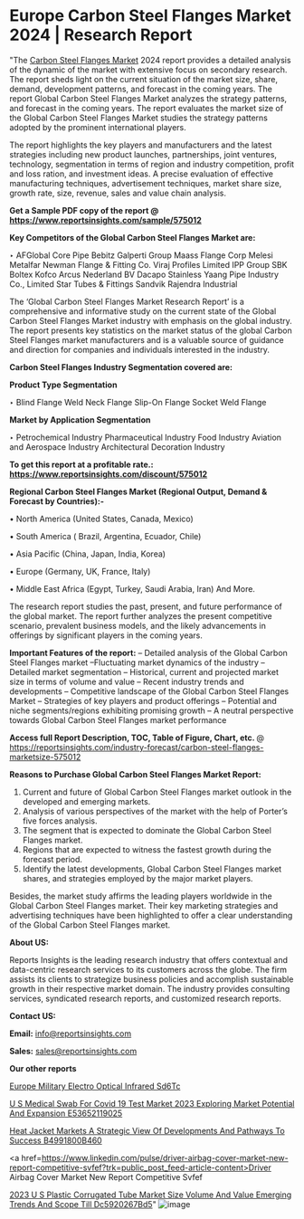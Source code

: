 # Europe Carbon Steel Flanges Market 2024 | Research Report

"The <a href=https://www.reportsinsights.com/sample/575012>Carbon Steel Flanges Market</a> 2024 report provides a detailed analysis of the dynamic of the market with extensive focus on secondary research. The report sheds light on the current situation of the market size, share, demand, development patterns, and forecast in the coming years. The report Global Carbon Steel Flanges Market analyzes the strategy patterns, and forecast in the coming years. The report evaluates the market size of the Global Carbon Steel Flanges Market studies the strategy patterns adopted by the prominent international players.

The report highlights the key players and manufacturers and the latest strategies including new product launches, partnerships, joint ventures, technology, segmentation in terms of region and industry competition, profit and loss ration, and investment ideas. A precise evaluation of effective manufacturing techniques, advertisement techniques, market share size, growth rate, size, revenue, sales and value chain analysis.

<strong>Get a Sample PDF copy of the report @ <a href=https://www.reportsinsights.com/sample/575012 style=color:#0000ff;>https://www.reportsinsights.com/sample/575012</a></strong>

<strong>Key Competitors of the Global Carbon Steel Flanges Market are:</strong>

‣ AFGlobal
Core Pipe
Bebitz
Galperti Group
Maass Flange Corp
Melesi
Metalfar
Newman Flange & Fitting Co.
Viraj Profiles Limited
IPP Group
SBK
Boltex
Kofco
Arcus Nederland BV
Dacapo Stainless
Yaang Pipe Industry Co., Limited
Star Tubes & Fittings
Sandvik
Rajendra Industrial

The ‘Global Carbon Steel Flanges Market Research Report’ is a comprehensive and informative study on the current state of the Global Carbon Steel Flanges Market industry with emphasis on the global industry. The report presents key statistics on the market status of the global Carbon Steel Flanges market manufacturers and is a valuable source of guidance and direction for companies and individuals interested in the industry.

<strong>Carbon Steel Flanges Industry Segmentation covered are:</strong>

<strong>Product Type Segmentation</strong>

‣    Blind Flange
Weld Neck Flange
Slip-On Flange
Socket Weld Flange

<strong>Market by Application Segmentation</strong>

‣   Petrochemical Industry
Pharmaceutical Industry
Food Industry
Aviation and Aerospace Industry
Architectural Decoration Industry

<strong>To get this report at a profitable rate.: <a href=https://www.reportsinsights.com/discount/575012 style=color:#0000ff;>https://www.reportsinsights.com/discount/575012</a></strong>

<strong>Regional Carbon Steel Flanges Market (Regional Output, Demand &amp; Forecast by Countries):-</strong>

• North America (United States, Canada, Mexico)

• South America ( Brazil, Argentina, Ecuador, Chile)

• Asia Pacific (China, Japan, India, Korea)

• Europe (Germany, UK, France, Italy)

• Middle East Africa (Egypt, Turkey, Saudi Arabia, Iran) And More.

The research report studies the past, present, and future performance of the global market. The report further analyzes the present competitive scenario, prevalent business models, and the likely advancements in offerings by significant players in the coming years.

<strong>Important Features of the report:</strong>
– Detailed analysis of the Global Carbon Steel Flanges market
–Fluctuating market dynamics of the industry
–Detailed market segmentation
– Historical, current and projected market size in terms of volume and value
– Recent industry trends and developments
– Competitive landscape of the Global Carbon Steel Flanges Market
– Strategies of key players and product offerings
– Potential and niche segments/regions exhibiting promising growth
– A neutral perspective towards Global Carbon Steel Flanges market performance

<strong>Access full Report Description, TOC, Table of Figure, Chart, etc. </strong>@   <a href=https://reportsinsights.com/industry-forecast/carbon-steel-flanges-marketsize-575012 style=color:#0000ff;>https://reportsinsights.com/industry-forecast/carbon-steel-flanges-marketsize-575012</a>

<strong>Reasons to Purchase Global Carbon Steel Flanges Market Report:</strong>
1. Current and future of Global Carbon Steel Flanges market outlook in the developed and emerging markets.
2. Analysis of various perspectives of the market with the help of Porter’s five forces analysis.
3. The segment that is expected to dominate the Global Carbon Steel Flanges market.
4. Regions that are expected to witness the fastest growth during the forecast period.
5. Identify the latest developments, Global Carbon Steel Flanges market shares, and strategies employed by the major market players.

Besides, the market study affirms the leading players worldwide in the Global Carbon Steel Flanges market. Their key marketing strategies and advertising techniques have been highlighted to offer a clear understanding of the Global Carbon Steel Flanges market.

<strong><strong>About US</strong>:</strong>

Reports Insights is the leading research industry that offers contextual and data-centric research services to its customers across the globe. The firm assists its clients to strategize business policies and accomplish sustainable growth in their respective market domain. The industry provides consulting services, syndicated research reports, and customized research reports.

<strong>Contact US:</strong>

<p class=><b>Email:</b> <a href=mailto:info@reportsinsights.com>info@reportsinsights.com</a></p>
<p class=><b>Sales:</b> <a href=mailto:sales@reportsinsights.com>sales@reportsinsights.com</a></p>

<strong>Our other reports</strong>

<a href=https://www.linkedin.com/pulse/europe-military-electro-optical-infrared-sd6tc/>Europe Military Electro Optical Infrared Sd6Tc</a>

<a href=https://medium.com/@akitotamura255/u-s-medical-swab-for-covid-19-test-market-2023-exploring-market-potential-and-expansion-e53652119025>U S Medical Swab For Covid 19 Test Market 2023 Exploring Market Potential And Expansion E53652119025</a>

<a href=https://medium.com/@shindeaaswini6/heat-jacket-markets-a-strategic-view-of-developments-and-pathways-to-success-b4991800b460>Heat Jacket Markets A Strategic View Of Developments And Pathways To Success B4991800B460</a>

<a href=https://www.linkedin.com/pulse/driver-airbag-cover-market-new-report-competitive-svfef?trk=public_post_feed-article-content>Driver Airbag Cover Market New Report Competitive Svfef</a>

<a href=https://medium.com/@leo785692/2023-u-s-plastic-corrugated-tube-market-size-volume-and-value-emerging-trends-and-scope-till-dc5920267bd5>2023 U S Plastic Corrugated Tube Market Size Volume And Value Emerging Trends And Scope Till Dc5920267Bd5</a>"
![image](https://github.com/Reportsinsights123/RIgrowth/assets/158415881/e391e38e-c70d-4e50-8844-5b078bcd0ee7)
